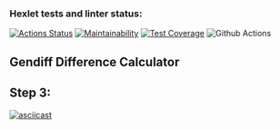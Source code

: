 ### Hexlet tests and linter status:
[![Actions Status](https://github.com/kirillchistov/python-project-50/actions/workflows/hexlet-check.yml/badge.svg)](https://github.com/kirillchistov/python-project-50/actions)
[![Maintainability](https://api.codeclimate.com/v1/badges/89fb74bf24d683a10a5a/maintainability)](https://codeclimate.com/github/kirillchistov/python-project-50/maintainability)
[![Test Coverage](https://api.codeclimate.com/v1/badges/89fb74bf24d683a10a5a/test_coverage)](https://codeclimate.com/github/kirillchistov/python-project-50/test_coverage)
![Github Actions](https://github.com/kirillchistov/python-project-50/actions/workflows/pyci.yml/badge.svg)

## Gendiff Difference Calculator
## Step 3:
[![asciicast](https://asciinema.org/a/i7kBm2UWYYL82p7JWZwaHjeCj.svg)](https://asciinema.org/a/i7kBm2UWYYL82p7JWZwaHjeCj)